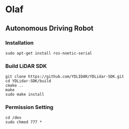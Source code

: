 # Olaf
Autonomous Driving Robot
---

### Installation
```
sudo apt-get install ros-noetic-serial
```

### Build LiDAR SDK
```
git clone https://github.com/YDLIDAR/YDLidar-SDK.git
cd YDLidar-SDK/build
cmake ..
make
sudo make install
```

### Permission Setting
```
cd /dev
sudo chmod 777 *
```
